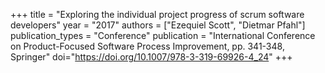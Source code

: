 +++
title = "Exploring the individual project progress of scrum software developers"
year = "2017"
authors = ["Ezequiel Scott", "Dietmar Pfahl"]
publication_types = "Conference"
publication = "International Conference on Product-Focused Software Process Improvement, pp. 341-348, Springer"
doi="https://doi.org/10.1007/978-3-319-69926-4_24"
+++
